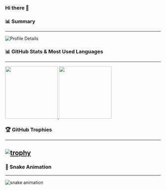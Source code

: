 ### Hi there 👋

### 📊 Summary
---
![Profile Details](https://github-profile-summary-cards.vercel.app/api/cards/profile-details?username=Tsmore&theme=dracula)

### 📊 GitHub Stats & Most Used Languages
---
<div align="left">
  <a href="https://github.com/Tsmore">
    <img height="170px" src="https://github-readme-stats.vercel.app/api?username=Tsmore&count_private=true&show_icons=true&theme=dracula" />
  </a>
  <a href="https://github.com/Tsmore">
    <img height="170px" src="https://github-readme-stats.vercel.app/api/top-langs/?username=Tsmore&layout=compact&theme=dracula" />
  </a>
</div>


### 🏆 GitHub Trophies
---
[![trophy](https://github-profile-trophy.vercel.app/?username=Tsmore&theme=onedark&column=8)](https://github.com/ryo-ma/github-profile-trophy)
---

### 🐍 Snake Animation
---
![snake animation](https://github.com/Tsmore/Tsmore/blob/output/github-contribution-grid-snake2.svg)
